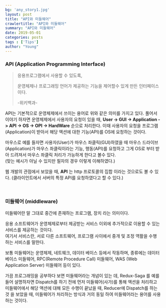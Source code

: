 ```yaml
---
bg: 'any_story1.jpg'
layout: post
title: "API와 미들웨어"
crawlertitle: "API와 미들웨어"
summary: "API와 미들웨어"
date: 2019-05-01
categories: posts
tags : ['Tips']
author: "Young"
---
```


### API (Application Programming Interface)

> 응용프로그램에서 사용할 수 있도록, 
> 
> 운영체제나 프로그래밍 언어가 제공하는 기능을 제어할수 있게 만든 인터페이스 이다.
> 
> -위키백과-

API는 기본적으로 운영체제에서 쓰이는 용어로 위와 같은 의미를 가지고 있다. 풀어서 이야기 하자면 운영체제에서 사용자의 요청이 있을 때, **User -> GUI -> Application -> API -> OS -> OPI -> HardWare** 순으로 처리한다. 이때 사용자의 요청을 프로그램 (Application)이 받아서 해당 액션에 대한 기능(API)를 OS에 요청하는 것이다.

마우스로 예를 들자면 사용자(User)가 마우스 좌클릭(GUI)하였을 때 마우스 드라이브(Application)가 마우스 좌클릭이라는 기능, 행동(API)를 요청하고 그게 OS로 부터 받아 드려져서 마우스 좌클릭 처리가 가능하게 한다고 볼수 있다.<br/> (맞는 예시가 아닐 수 있지만 필자의 경우 이렇게 이해하였다.)

웹 개발의 관점에서 보았을 때, **API** 는 http 프로토콜의 집합 이라는 것으로도 볼 수 있다. (클라이언트에서 서버의 특정 API를 요청하였다고 할 수 있다.)

<br/>

### 미들웨어 (middleware)

 미들웨어란 말 그대로 중간에 존재하는 프로그램, 장치 라는 의미이다. 

 응용 소프트웨어가 운영체제로부터 제공받는 서비스 이외에 추가적으로 이용할 수 있는 서비스를 제공하는 것이다.<br/>여기서 서비스란, 서로 다른 소프트웨어, 프로그램 사이에서 중개 및 조정 역활을 수행 하는 서비스를 말한다.

 보통 미들웨어는 운영체제, 네트웨크, 데이터 베이스 등에서 작동하며, 종류에는 데이터베이스 미들웨어, RPC(Remote Procedure Call) 미들웨어, WAS (Web Application Server) 미들웨어 등이 있다.

가끔 프로그래밍을 공부하다 보면 미들웨어라는 개념이 있는 데, Redux-Saga 를 예를 들어 설명하자면 Dispatch를 하기 전에 먼저 미들웨어(사가)를 통해 액션을 처리하고 미들웨어에서 해당 액션에 대해 모든 수행이 끝났을 때, Reducer에 Dispatch를 하는 것 을 보았을 때, 미들웨어가 처리하는 방식과 거의 동일 하여 미들웨어라는 용어를 사용하는 것이다.



